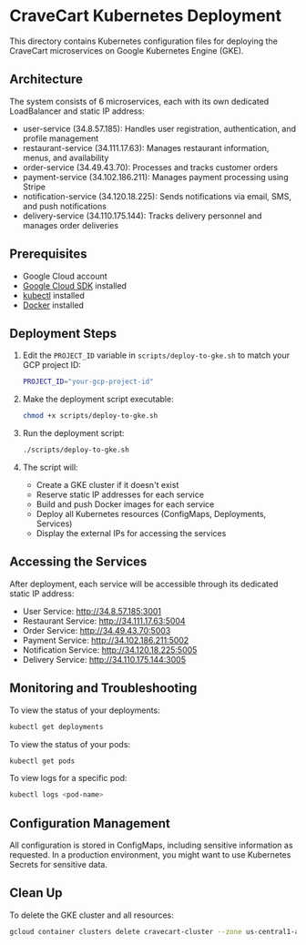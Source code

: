# CraveCart Kubernetes Deployment

This directory contains Kubernetes configuration files for deploying the CraveCart microservices on Google Kubernetes Engine (GKE).

## Architecture

The system consists of 6 microservices, each with its own dedicated LoadBalancer and static IP address:
- user-service (34.8.57.185): Handles user registration, authentication, and profile management
- restaurant-service (34.111.17.63): Manages restaurant information, menus, and availability
- order-service (34.49.43.70): Processes and tracks customer orders
- payment-service (34.102.186.211): Manages payment processing using Stripe
- notification-service (34.120.18.225): Sends notifications via email, SMS, and push notifications
- delivery-service (34.110.175.144): Tracks delivery personnel and manages order deliveries

## Prerequisites

- Google Cloud account
- [Google Cloud SDK](https://cloud.google.com/sdk/docs/install) installed
- [kubectl](https://kubernetes.io/docs/tasks/tools/) installed
- [Docker](https://docs.docker.com/get-docker/) installed

## Deployment Steps

1. Edit the `PROJECT_ID` variable in `scripts/deploy-to-gke.sh` to match your GCP project ID:
   ```bash
   PROJECT_ID="your-gcp-project-id"
   ```

2. Make the deployment script executable:
   ```bash
   chmod +x scripts/deploy-to-gke.sh
   ```

3. Run the deployment script:
   ```bash
   ./scripts/deploy-to-gke.sh
   ```

4. The script will:
   - Create a GKE cluster if it doesn't exist
   - Reserve static IP addresses for each service
   - Build and push Docker images for each service
   - Deploy all Kubernetes resources (ConfigMaps, Deployments, Services)
   - Display the external IPs for accessing the services

## Accessing the Services

After deployment, each service will be accessible through its dedicated static IP address:
- User Service: http://34.8.57.185:3001
- Restaurant Service: http://34.111.17.63:5004
- Order Service: http://34.49.43.70:5003
- Payment Service: http://34.102.186.211:5002
- Notification Service: http://34.120.18.225:5005
- Delivery Service: http://34.110.175.144:3005

## Monitoring and Troubleshooting

To view the status of your deployments:
```bash
kubectl get deployments
```

To view the status of your pods:
```bash
kubectl get pods
```

To view logs for a specific pod:
```bash
kubectl logs <pod-name>
```

## Configuration Management

All configuration is stored in ConfigMaps, including sensitive information as requested. In a production environment, you might want to use Kubernetes Secrets for sensitive data.

## Clean Up

To delete the GKE cluster and all resources:
```bash
gcloud container clusters delete cravecart-cluster --zone us-central1-a
``` 